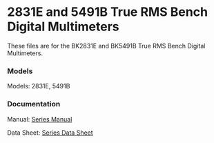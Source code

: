 # 2831E and 5491B True RMS Bench Digital Multimeters
These files are for the BK2831E and BK5491B True RMS Bench Digital Multimeters.

### Models
Models: 2831E, 5491B

### Documentation
Manual: [Series Manual](https://bkpmedia.s3.amazonaws.com/downloads/manuals/en-us/2831Eand5491B_manual.pdf)
  
Data Sheet: [Series Data Sheet](https://bkpmedia.s3.amazonaws.com/downloads/datasheets/en-us/2831Eand5491B_datasheet.pdf)
